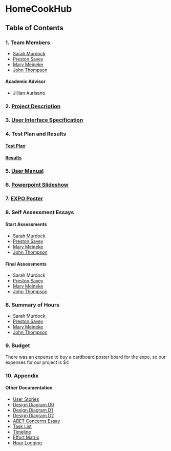 # HomeCookHub

## Table of Contents

### 1. Team Members

- [Sarah Murdock](documentation/professional_biographies/bio-sarah-murdock.md)
- [Preston Savey](documentation/professional_biographies/bio-preston-savey.md)
- [Mary Meineke](documentation/professional_biographies/bio-mary-meineke.md)
- [John Thompson](documentation/professional_biographies/bio-johnathan-thompson.md)

#### Academic Advisor

- Jillian Aurisano

### 2. [Project Description](project-description.md)

### 3. [User Interface Specification](documentation/User_Interface_Specification.md)

### 4. Test Plan and Results

#### [Test Plan](documentation/Test%20Plan.md)
#### [Results](documentation/Test_Results.pdf)

### 5. [User Manual](documentation/User_Docs.md)

### 6. [Powerpoint Slideshow](documentation/Spring%20Design%20Presentation.pptx)

### 7. [EXPO Poster](documentation/EXPO%20Poster.pdf)

### 8. Self Assessment Essays

#### Start Assessments

- [Sarah Murdock](documentation/capstone_assessments/Sarah-Murdock-Capstone-Assessment.md)
- [Preston Savey](documentation/capstone_assessments/PrestonSavey-IndividualAssessment.md)
- [Mary Meineke](documentation/capstone_assessments/Mary%20Meineke%20Capstone%20Assessment.md)
- [John Thompson](documentation/capstone_assessments/johnathan-thompson-capstone-assessment.md)

#### Final Assessments

- Sarah Murdock
- [Preston Savey](documentation/capstone_assessments/Preston_Savey_Final_Self_Assessment.md)
- [Mary Meineke](documentation/capstone_assessments/Mary_Meineke_Final_Self_Assessment.md)
- [John Thompson](documentation/capstone_assessments/johnathan-thompson-final-assessment.md)

### 8. Summary of Hours

- Sarah Murdock
- [Preston Savey](documentation/Preston_Savey_Hours_Summary.md)
- [Mary Meineke](documentation/Mary%20Meineke%20Hour%20Summary.md)
- [John Thompson](documentation/John_Thompson_Hours_Summary.md)

### 9. Budget

There was an expense to buy a cardboard poster board for the expo, so our expenses for our project is $4

### 10. Appendix
#### Other Documentation
- [User Stories](documentation/User_Stories.md)
- [Design Diagram D0](documentation/design_diagrams/design_d0.JPG)
- [Design Diagram D1](documentation/design_diagrams/design_d1.JPG)
- [Design Diagram D2](documentation/design_diagrams/design_d2.JPG)
- [ABET Concerns Essay](documentation/Project%20Constraints.md)
- [Task List](documentation/tasklist.md)
- [Timeline](documentation/Timeline.md)
- [Effort Matrix](documentation/Effort%20Matrix.md)
- [Hour Logging](documentation/Recorded%20Hours.md)
